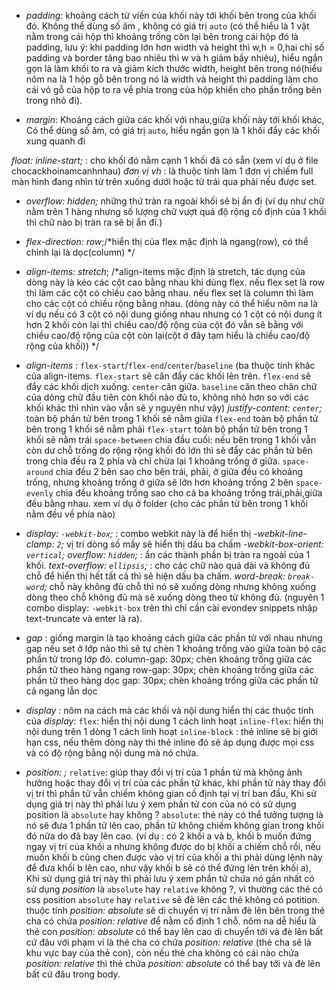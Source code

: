 - _padding_: khoảng cách từ viền của khối này tới khối bên trong của khối đó. Không thể dùng số âm , không có giá trị `auto` (có thể hiểu là 1 vật nằm trong cái hộp thì khoảng trống còn lại bên trong cái hộp đó là padding, lưu ý: khi padding lớn hơn width và height thì w,h = 0,hai chỉ số padding và border tăng bao nhiêu thì w và h giảm bấy nhiêu), hiểu ngắn gọn là làm khối to ra và giảm kích thước width, height bên trong nó(hiểu nôm na là 1 hộp gỗ bên trong nó là width và height thì padding làm cho cái vỏ gỗ của hộp to ra về phía trong của hộp khiến cho phần trống bên trong nhỏ đi).

- _margin_: Khoảng cách giữa các khối với nhau,giữa khối này tới khối khác, Có thể dùng số âm, có giá trị `auto`, hiểu ngắn gọn là 1 khối đẩy các khối xung quanh đi

_float: inline-start;_ : cho khối đó nằm cạnh 1 khối đã có sẵn (xem ví dụ ở file chocackhoinamcanhnhau)
_đơn vị vh_ : là thuộc tính làm 1 đơn vị chiếm full màn hình đang nhìn từ trên xuống dưới hoặc từ trái qua phải nếu được set.
- _overflow: hidden;_ những thứ tràn ra ngoài khối sẽ bị ẩn đi (ví dụ như chữ nằm trên 1 hàng nhưng số lượng chữ vượt quá độ rộng cố định của 1 khối thì chữ nào bị tràn ra sẽ bị ẩn đi.)
- _flex-direction: row_;/*hiển thị của flex mặc định là ngang(row), có thể chỉnh lại là dọc(column) */
- _align-items: stretch_; /*align-items mặc định là stretch, tác dụng của dòng này là kéo các cột cao bằng nhau khi dùng flex.
    nếu flex set là row thì làm các cột có chiều cao bằng nhau.
    nếu flex set là column thì làm cho các cột có chiều rộng bằng nhau.
    (dòng này có thể hiểu nôm na là ví dụ nếu có 3 cột có nội dung giống nhau nhưng có 1 cột có nội dung ít hơn 2 khối còn lại thì chiều cao/độ rộng của cột đó vẫn sẽ bằng với chiều cao/độ rộng của cột còn lại(cột ở đây tạm hiểu là chiều cao/độ rộng của khối)) */
- _align-items_ : `flex-start`/`flex-end`/`center`/`baseline` (ba thuộc tính khác của align-items.
`flex-start` sẽ căn đẩy các khối lên trên.
`flex-end` sẽ đẩy các khối dịch xuống.
`center` căn giữa.
`baseline` căn theo chân chữ của dòng chữ đầu tiên
còn khối nào đủ to, không nhỏ hơn so với các khối khác thì nhìn vào vẫn sẽ y nguyên như vậy)
_justify-content: `center`;_ toàn bộ phần tử bên trong 1 khối sẽ nằm giữa
                          `flex-end` toàn bộ phần tử bên trong 1 khối sẽ nằm phải
                          `flex-start` toàn bộ phần tử bên trong 1 khối sẽ nằm trái
                          `space-between` chia đầu cuối: nếu bên trong 1 khối vẫn còn dư chỗ trống do rộng rộng khối đó lớn thì sẽ đẩy các phần tử bên trong chia đều ra 2 phía và chỉ chừa lại 1 khoảng trống ở giữa.
                          `space-around` chia đều 2 bên sao cho bên trái, phải, ở giữa đều có khoảng trống, nhưng khoảng trống ở giữa sẽ lớn hơn khoảng trống 2 bên
                          `space-evenly` chia đều khoảng trống sao cho cả ba khoảng trống trái,phải,giữa đều bằng nhau.
xem ví dụ ở folder (cho các phần tử bên trong 1 khối nằm đều về phía nào)

- _display: `-webkit-box`;_ : combo webkit này là để hiển thị 
    _-webkit-line-clamp: `2`;_ vị trí dòng số mấy sẽ hiển thị dấu ba chấm
    _-webkit-box-orient: `vertical`;_
    _overflow: `hidden`;_ : ẩn các thành phần bị tràn ra ngoài của 1 khối.
    _text-overflow: `ellipsis`;_ : cho các chữ nào quá dài và không đủ chỗ để hiển thị hết tất cả thì sẽ hiện dấu ba chấm.
    _word-break: `break-word`;_ chỗ này không đủ chỗ thì nó sẽ xuống dòng nhưng không xuống dòng theo chỗ không đủ mà sẽ xuống dòng theo từ không đủ.
(nguyên 1 combo display: `-webkit-box` trên thì chỉ cần cài evondev snippets nhập text-truncate và enter là ra).

- _gap_ : giống margin là tạo khoảng cách giữa các phần tử với nhau nhưng gap nếu set ở lớp nào thì sẽ tự chèn 1 khoảng trống vào giữa toàn bộ các phần tử trong lớp đó.
column-gap: 30px; chèn khoảng trống giữa các phần tử theo hàng ngang
row-gap: 30px; chèn khoảng trống giữa các phần tử theo hàng dọc
gap: 30px; chèn khoảng trống giữa các phần tử cả ngang lẫn dọc

- _display_ : nôm na cách mà các khối và nội dung hiển thị
các thuộc tính của _display_:
`flex`: hiển thị nội dung 1 cách linh hoạt
`inline-flex`: hiển thị nội dung trên 1 dòng 1 cách linh hoạt
`inline-block` : thẻ inline sẽ bị giới hạn css, nếu thêm dòng này thì thẻ inline đó sẽ áp dụng được mọi css và có độ rộng bằng nội dung mà nó chứa.

- _position: ;_ 
`relative`: giúp thay đổi vị trí của 1 phần tử mà không ảnh hưởng hoặc thay đổi vị trí của các phần tử khác, khi phần tử này thay đổi vị trí thì phần tử vẫn chiếm không gian cố định tại vị trí ban đầu, Khi sử dụng giá trị này thì phải lưu ý xem phần tử con của nó có sử dụng position là `absolute` hay không ?
`absolute`: thẻ này có thể tưởng tượng là nó sẽ đưa 1 phần tử lên cao, phần tử không chiếm không gian trong khối đó nữa do đã bay lên cao. (ví dụ : có 2 khối a và b, khối b muốn đứng ngay vị trí của khối a nhưng không được do bị khối a chiếm chỗ rồi, nếu muốn khối b cũng chen được vào vị trí của khối a thì phải dùng lệnh này để đưa khối b lên cao, như vậy khối b sẽ có thể đứng lên trên khối a), Khi sử dụng giá trị này thì phải lưu ý xem phần tử chứa nó gần nhất có sử dụng _position_ là `absolute` hay `relative` không ?, vì thường các thẻ có css position `absolute` hay `relative` sẽ đè lên các thẻ không có potition.
thuộc tính _position: absolute_ sẽ di chuyển vị trí nằm đè lên bên trong thẻ cha có chứa _position: relative_ để nằm cố định 1 chỗ.
nôm na dễ hiểu là thẻ con _position: absolute_ có thể bay lên cao di chuyển tới và đè lên bất cứ đâu với phạm vi là thẻ cha có chứa _position: relative_ (thẻ cha sẽ là khu vực bay của thẻ con), còn nếu thẻ cha không có cái nào chứa _position: relative_ thì thẻ chứa _position: absolute_ có thể bay tới và đè lên bất cứ đâu trong body.
